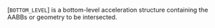 [`BOTTOM_LEVEL`] is a bottom-level
acceleration structure containing the AABBs or geometry to be
intersected.